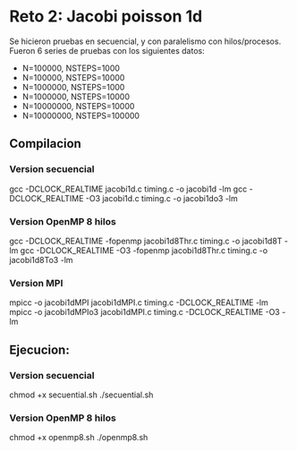 # Reto 2: Jacobi poisson 1d
Se hicieron pruebas en secuencial, y con paralelismo con hilos/procesos.  
Fueron 6 series de pruebas con los siguientes datos:
- N=100000, NSTEPS=1000
- N=100000, NSTEPS=10000
- N=1000000, NSTEPS=1000
- N=1000000, NSTEPS=10000
- N=10000000, NSTEPS=10000
- N=10000000, NSTEPS=100000

## Compilacion
### Version secuencial
gcc -DCLOCK_REALTIME jacobi1d.c timing.c -o jacobi1d -lm
gcc -DCLOCK_REALTIME -O3 jacobi1d.c timing.c -o jacobi1do3 -lm
### Version OpenMP 8 hilos
gcc -DCLOCK_REALTIME -fopenmp jacobi1d8Thr.c timing.c -o jacobi1d8T -lm
gcc -DCLOCK_REALTIME -O3 -fopenmp jacobi1d8Thr.c timing.c -o jacobi1d8To3 -lm
### Version MPI
mpicc -o jacobi1dMPI jacobi1dMPI.c timing.c -DCLOCK_REALTIME -lm
mpicc -o jacobi1dMPIo3 jacobi1dMPI.c timing.c -DCLOCK_REALTIME -O3 -lm

## Ejecucion:
### Version secuencial
chmod +x secuential.sh
./secuential.sh
### Version OpenMP 8 hilos
chmod +x openmp8.sh
./openmp8.sh

